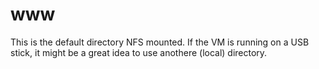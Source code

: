# www

This is the default directory NFS mounted. If the VM is running on a USB stick, it might be a great idea to use anothere (local) directory.